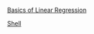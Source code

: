 [Basics of Linear Regression](http://nbviewer.jupyter.org/github/kavetinaveen/Learning.github.io/blob/master/Basics%20of%20Linear%20Regression.ipynb)

[Shell](https://github.com/kavetinaveen/Learning.github.io/blob/master/Shell%20Functions.html)
